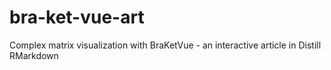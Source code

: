 # bra-ket-vue-art
Complex matrix visualization with BraKetVue - an interactive article in Distill RMarkdown
